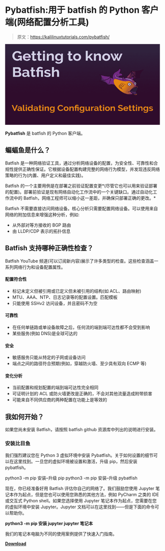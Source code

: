 # Pybatfish:用于 batfish 的 Python 客户端(网络配置分析工具)

> 原文：<https://kalilinuxtutorials.com/pybatfish/>

[![](img//b9e218e5ef517dc347d670df20e99b56.png)](https://blogger.googleusercontent.com/img/b/R29vZ2xl/AVvXsEjtlJrVoLAWmphn0c403sipLp23RWALHMDAaC3a8nYASl_pIinvj5zLxsSDzfUtmuwwJG98Ze30OnjsVoXfm-jcr7NwWGIeDJYX8bpvGvkr1bBhNOJu-_HJWwhKD4SggA7briRjpoVq2YZPCpmtrUgbv90dcXH9Q-xxFpx79_i7mjyNgUFOdBAbI_WF/s728/maxresdefault.png)

**Pybatfish** 是 batfish 的 Python 客户端。

## 蝙蝠鱼是什么？

Batfish 是一种网络验证工具，通过分析网络设备的配置，为安全性、可靠性和合规性提供正确性保证。它根据设备配置构建完整的网络行为模型，并发现违反网络策略的行为(内置、用户定义和最佳实践)。

Batfish 的一个主要用例是在部署之前验证配置变更*(尽管它也可以用来验证部署的配置)。部署前验证是现有网络自动化工作流中的一个关键缺口。通过自动化工作流中的 Batfish，网络工程师可以缩小这一差距，并确保只部署正确的更改。*

Batfish 不需要直接访问网络设备。核心分析只需要配置网络设备。可以使用来自网络的附加信息来增强这种分析，例如:

*   从外部对等方接收的 BGP 路由
*   由 LLDP/CDP 表示的拓扑信息

## Batfish 支持哪种正确性检查？

Batfish YouTube 频道(可以订阅新内容)展示了许多类型的检查。这些检查涵盖一系列网络行为和设备配置属性。

#### 配置符合性

*   标记未定义但被引用或已定义但未被引用的结构(如 ACL、路由映射)
*   MTU、AAA、NTP、日志记录等的配置设置。匹配模板
*   只能使用 SSHv2 访问设备，并且密码不为空

#### 可靠性

*   在任何单链路或单设备故障之后，任何流的端到端可达性都不会受到影响
*   某些服务(例如 DNS)是全球可达的

#### 安全

*   敏感服务只能从特定的子网或设备访问
*   端点之间的路径符合预期(例如，穿越防火墙、至少具有双向 ECMP 等)

#### 变化分析

*   当前配置和规划配置的端到端可达性完全相同
*   可证明计划的 ACL 或防火墙更改是正确的，不会对其他流量造成附带损害
*   可能来自不同供应商的两种配置在功能上是等效的

## 我如何开始？

如果您尚未安装 Batfish，请按照 batfish github 资源库中列出的说明进行安装。

### 安装比目鱼

我们强烈建议您在 Python 3 虚拟环境中安装 Pybatfish。关于如何设置的细节可以在这里找到。一旦您的虚拟环境被设置和激活，升级 pip，然后安装 pybatfish。

python3 -m pip 安装–升级 pip
python3 -m pip 安装–升级 pybatfish

现在，你已经准备好用 Batfish 评估你自己的网络了。我们鼓励您使用 Jupyter 笔记本作为起点，但是您也可以使用您熟悉的其他方法，例如 PyCharm 之类的 IDE 或交互式 Python shell。如果您选择使用 Jupyter 笔记本作为起点，您需要在您的虚拟环境中安装 Jupyter。Jupyter 文档可以在这里找到——但是下面的命令可以帮助你。

**python3 -m pip 安装 jupyter
jupyter 笔记本**

我们的笔记本电脑为不同的使用案例提供了快速入门指南。

[**Download**](https://github.com/batfish/pybatfish)